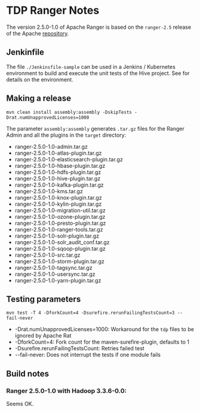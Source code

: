 # TDP Ranger Notes

The version 2.5.0-1.0 of Apache Ranger is based on the `ranger-2.5` release of the Apache [repository](https://github.com/apache/ranger/tree/ranger-2.5).

## Jenkinfile

The file `./Jenkinsfile-sample` can be used in a Jenkins / Kubernetes environment to build and execute the unit tests of the Hive project. See []() for details on the environment.

## Making a release

```
mvn clean install assembly:assembly -DskipTests -Drat.numUnapprovedLicenses=1000
```

The parameter `assembly:assembly` generates `.tar.gz` files for the Ranger Admin and all the plugins in the `target` directory:

- ranger-2.5.0-1.0-admin.tar.gz
- ranger-2.5.0-1.0-atlas-plugin.tar.gz
- ranger-2.5.0-1.0-elasticsearch-plugin.tar.gz
- ranger-2.5.0-1.0-hbase-plugin.tar.gz
- ranger-2.5.0-1.0-hdfs-plugin.tar.gz
- ranger-2.5.0-1.0-hive-plugin.tar.gz
- ranger-2.5.0-1.0-kafka-plugin.tar.gz
- ranger-2.5.0-1.0-kms.tar.gz
- ranger-2.5.0-1.0-knox-plugin.tar.gz
- ranger-2.5.0-1.0-kylin-plugin.tar.gz
- ranger-2.5.0-1.0-migration-util.tar.gz
- ranger-2.5.0-1.0-ozone-plugin.tar.gz
- ranger-2.5.0-1.0-presto-plugin.tar.gz
- ranger-2.5.0-1.0-ranger-tools.tar.gz
- ranger-2.5.0-1.0-solr-plugin.tar.gz
- ranger-2.5.0-1.0-solr_audit_conf.tar.gz
- ranger-2.5.0-1.0-sqoop-plugin.tar.gz
- ranger-2.5.0-1.0-src.tar.gz
- ranger-2.5.0-1.0-storm-plugin.tar.gz
- ranger-2.5.0-1.0-tagsync.tar.gz
- ranger-2.5.0-1.0-usersync.tar.gz
- ranger-2.5.0-1.0-yarn-plugin.tar.gz

## Testing parameters

```
mvn test -T 4 -DforkCount=4 -Dsurefire.rerunFailingTestsCount=3 --fail-never
```

- -Drat.numUnapprovedLicenses=1000: Workaround for the `tdp` files to be ignored by Apache Rat
- -DforkCount=4: Fork count for the maven-surefire-plugin, defaults to 1
- -Dsurefire.rerunFailingTestsCount: Retries failed test
- --fail-never: Does not interrupt the tests if one module fails

## Build notes

### Ranger 2.5.0-1.0 with Hadoop 3.3.6-0.0:

Seems OK.

